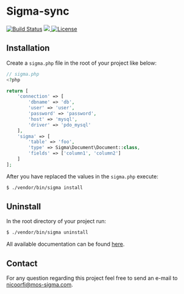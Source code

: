 # Sigma-sync

<p align="left">
<a href="https://circleci.com/gh/mos-sigma/sigma-sync"><img src="https://circleci.com/gh/mos-sigma/sigma-sync.svg?style=svg" alt="Build Status"></a>

<a href="https://codecov.io/gh/mos-sigma/sigma-sync">
  <img src="https://codecov.io/gh/mos-sigma/sigma-sync/branch/master/graph/badge.svg" />
</a>

<a href="https://packagist.org/packages/mos-sigma/sigma">
  <img src="https://img.shields.io/badge/License-MIT-blue.svg" alt="License"/>
</a>
</p>

## Installation

Create a `sigma.php` file in the root of your project like below:

```php
// sigma.php
<?php

return [
    'connection' => [
        'dbname' => 'db',
        'user' => 'user',
        'password' => 'password',
        'host' => 'mysql',
        'driver' => 'pdo_mysql'
    ],
    'sigma' => [
        'table' => 'foo',
        'type' => Sigma\Document\Document::class,
        'fields' => ['column1', 'column2']
    ]
];
```

After you have replaced the values in the `sigma.php` execute:
```sh
$ ./vendor/bin/sigma install
```

## Uninstall 

In the root directory of your project run:
```sh
$ ./vendor/bin/sigma uninstall
```

All available documentation can be found [here](https://mossigma.com/docs/sync).

## Contact
 For any question regarding this project feel free to send an e-mail to nicoorfi@mos-sigma.com.
